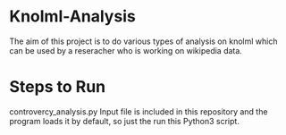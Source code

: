 # Knolml-Analysis
The aim of this project is to do various types of analysis on knolml which can be used by a reseracher who is working on wikipedia data.

# Steps to Run

controvercy_analysis.py
Input file is included in this repository and the program loads it by default, so just the run this Python3 script.
